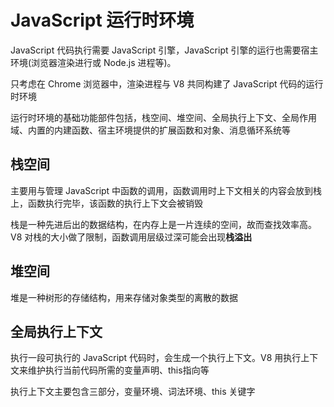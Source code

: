 # JavaScript 运行时环境

JavaScript 代码执行需要 JavaScript 引擎，JavaScript 引擎的运行也需要宿主环境(浏览器渲染进行或 Node.js 进程等)。

只考虑在 Chrome 浏览器中，渲染进程与 V8 共同构建了 JavaScript 代码的运行时环境

运行时环境的基础功能部件包括，栈空间、堆空间、全局执行上下文、全局作用域、内置的内建函数、宿主环境提供的扩展函数和对象、消息循环系统等

## 栈空间

主要用与管理 JavaScript 中函数的调用，函数调用时上下文相关的内容会放到栈上，函数执行完毕，该函数的执行上下文会被销毁

栈是一种先进后出的数据结构，在内存上是一片连续的空间，故而查找效率高。V8 对栈的大小做了限制，函数调用层级过深可能会出现**栈溢出**

## 堆空间

堆是一种树形的存储结构，用来存储对象类型的离散的数据

## 全局执行上下文

执行一段可执行的 JavaScript 代码时，会生成一个执行上下文。V8 用执行上下文来维护执行当前代码所需的变量声明、this指向等

执行上下文主要包含三部分，变量环境、词法环境、this 关键字